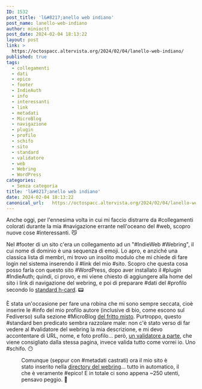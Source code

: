 ```yaml
---
ID: 1532
post_title: 'l&#8217;anello web indiano'
post_name: lanello-web-indiano
author: minioctt
post_date: 2024-02-04 18:13:22
layout: post
link: >
  https://octospacc.altervista.org/2024/02/04/lanello-web-indiano/
published: true
tags:
  - collegamenti
  - dati
  - epico
  - footer
  - IndieAuth
  - info
  - interessanti
  - link
  - metadati
  - MicroBlog
  - navigazione
  - plugin
  - profilo
  - schifo
  - sito
  - standard
  - validatore
  - web
  - Webring
  - WordPress
categories:
  - Senza categoria
title: 'l&#8217;anello web indiano'
date: 2024-02-04 18:13:22
canonical_url:   https://octospacc.altervista.org/2024/02/04/lanello-web-indiano/
---
```

<!-- wp:paragraph -->
<p>Anche oggi, per l'ennesima volta in cui mi faccio distrarre da #collegamenti colorati durante la mia #navigazione errante nell'oceano del #web, scopro nuove cose #interessanti. 😼</p>
<!-- /wp:paragraph -->

<!-- wp:paragraph -->
<p>Nel #footer di un sito c'era un collegamento ad un "#IndieWeb #Webring", il cui nome di dominio è una sequenza di emoji. Lo apro, e anziché una classica lista di membri, mi trovo un insolito modulo che mi chiede di fare login nel sistema inserendo il #link del mio #sito. Scopro che questa cosa posso farla con questo sito #WordPress, dopo aver installato il #plugin #IndieAuth; quindi, ci provo, e mi viene chiesto di aggiungere alla home del sito i link di navigazione del webring, e poi di preparare #dati del #profilo secondo lo <a href="https://microformats.org/wiki/h-card">standard h-card</a>. 📟</p>
<!-- /wp:paragraph -->

<!-- wp:paragraph -->
<p>È stata un'occasione per fare una robina che mi sono sempre seccata, cioè inserire le #info del mio profilo autore (inclusive di bio, come escono sul Fediverso) sulla sezione #MicroBlog <a href="https://octospacc.altervista.org/microblog/">del fritto misto</a>. Purtroppo, questo #standard ben predicato sembra razzolare male: non c'è stato verso di far vedere al #validatore del webring la mia descrizione, e mi devo accontentare di URL, nome, e foto profilo... però, <a href="https://indiewebify.me/validate-h-card/">un validatore a parte</a>, che viene consigliato dalla stessa pagina, invece valida tutto come vorrei io. Uno #schifo. 😶</p>
<!-- /wp:paragraph -->

<!-- wp:paragraph -->
<p></p>
<!-- /wp:paragraph -->

<!-- wp:image {"id":1533,"sizeSlug":"full","linkDestination":"none"} -->
<figure class="wp-block-image size-full"><img src="{{site.cdnurl}}/assets/uploads/2024/02/image-3.png" alt="" class="wp-image-1533"/><figcaption class="wp-element-caption">Comunque (seppur con #metadati castrati) ora il mio sito è stato inserito nella <a href="https://xn--sr8hvo.ws/directory">directory del webring</a>... tutto in automatico, il che è veramente #epico! E in totale ci sono appena ~250 utenti, pensavo peggio. 💖</figcaption></figure>
<!-- /wp:image -->